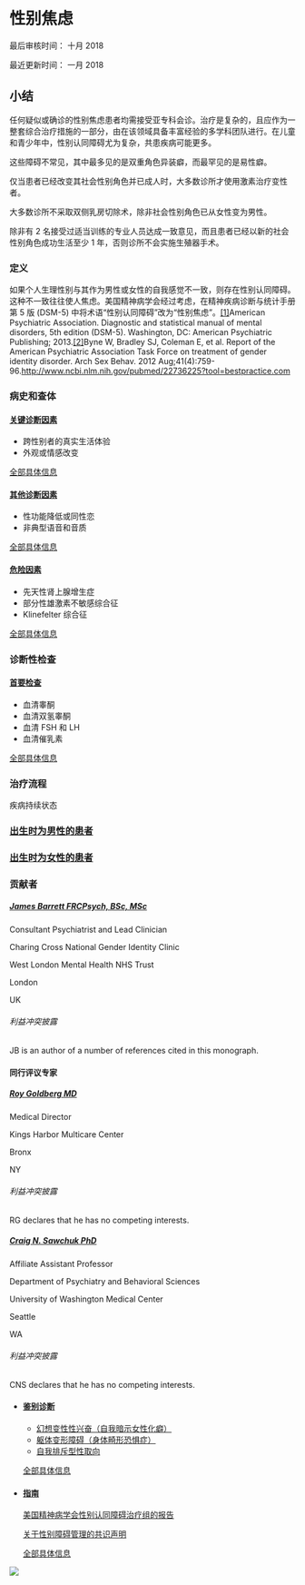 # 性别焦虑

最后审核时间： 十月 2018

最近更新时间： 一月 2018

## 小结

任何疑似或确诊的性别焦虑患者均需接受亚专科会诊。治疗是复杂的，且应作为一整套综合治疗措施的一部分，由在该领域具备丰富经验的多学科团队进行。在儿童和青少年中，性别认同障碍尤为复杂，共患疾病可能更多。

这些障碍不常见，其中最多见的是双重角色异装癖，而最罕见的是易性癖。

仅当患者已经改变其社会性别角色并已成人时，大多数诊所才使用激素治疗变性者。

大多数诊所不采取双侧乳房切除术，除非社会性别角色已从女性变为男性。

除非有 2 名接受过适当训练的专业人员达成一致意见，而且患者已经以新的社会性别角色成功生活至少 1 年，否则诊所不会实施生殖器手术。

### 定义

如果个人生理性别与其作为男性或女性的自我感觉不一致，则存在性别认同障碍。这种不一致往往使人焦虑。美国精神病学会经过考虑，在精神疾病诊断与统计手册第 5 版 (DSM-5) 中将术语“性别认同障碍”改为“性别焦虑”。[\[1\]](#referencePop1)American Psychiatric Association. Diagnostic and statistical manual of mental disorders, 5th edition (DSM-5). Washington, DC: American Psychiatric Publishing; 2013.[\[2\]](#referencePop2)Byne W, Bradley SJ, Coleman E, et al. Report of the American Psychiatric Association Task Force on treatment of gender identity disorder. Arch Sex Behav. 2012 Aug;41(4):759-96.http://www.ncbi.nlm.nih.gov/pubmed/22736225?tool=bestpractice.com

### 病史和查体

#### [关键诊断因素](/topics/ZH_CN/992/history-exam#keyFactors)

-   跨性别者的真实生活体验
-   外观或情感改变

[全部具体信息](/topics/ZH_CN/992/history-exam#keyFactors)

#### [其他诊断因素](/topics/ZH_CN/992/history-exam#otherFactors)

-   性功能降低或同性恋
-   非典型语音和音质

[全部具体信息](/topics/ZH_CN/992/history-exam#otherFactors)

#### [危险因素](/topics/ZH_CN/992/history-exam#riskFactors)

-   先天性肾上腺增生症
-   部分性雄激素不敏感综合征
-   Klinefelter 综合征

[全部具体信息](/topics/ZH_CN/992/history-exam#riskFactors)

### 诊断性检查

#### [首要检查](/topics/ZH_CN/992/investigations#firstOrder)

-   血清睾酮
-   血清双氢睾酮
-   血清 FSH 和 LH
-   血清催乳素

[全部具体信息](/topics/ZH_CN/992/investigations#firstOrder)

### 治疗流程

疾病持续状态

### [出生时为男性的患者](/topics/ZH_CN/992/treatment-algorithm#patientGroup-1-0)

### [出生时为女性的患者](/topics/ZH_CN/992/treatment-algorithm#patientGroup-1-0)

### 贡献者

##### [James Barrett FRCPsych, BSc, MSc](#collapseAuthor0)

Consultant Psychiatrist and Lead Clinician

Charing Cross National Gender Identity Clinic

West London Mental Health NHS Trust

London

UK

###### 利益冲突披露

JB is an author of a number of references cited in this monograph.

#### 同行评议专家

##### [Roy Goldberg MD](#collapseReviewer0)

Medical Director

Kings Harbor Multicare Center

Bronx

NY

###### 利益冲突披露

RG declares that he has no competing interests.

##### [Craig N. Sawchuk PhD](#collapseReviewer1)

Affiliate Assistant Professor

Department of Psychiatry and Behavioral Sciences

University of Washington Medical Center

Seattle

WA

###### 利益冲突披露

CNS declares that he has no competing interests.

-   #### [鉴别诊断](/topics/ZH_CN/992/differentials)
    
    -   [幻想变性性兴奋（自我暗示女性化癖）](/topics/ZH_CN/992/differentials#a2fa784a-978b-4949-9380-c5ffe73275da)
    -   [躯体变形障碍（身体畸形恐惧症）](/topics/ZH_CN/992/differentials#0808b13d-a17c-477b-8646-e005bea6fba2)
    -   [自我排斥型性取向](/topics/ZH_CN/992/differentials#ec9060f7-d916-4a4f-84f5-327da6bdd88a)
    
    [全部具体信息](/topics/ZH_CN/992/differentials)
    
-   #### [指南](/topics/ZH_CN/992/guidelines)
    
    [美国精神病学会性别认同障碍治疗组的报告](http://www.psychiatry.org/learn/library--archives/resource-documents)
    
    [关于性别障碍管理的共识声明](http://www.eurospe.org/clinical/clinical_consensus.html)
    
    [全部具体信息](/topics/ZH_CN/992/guidelines)

![](/Content/images/bmjLogo.png)
